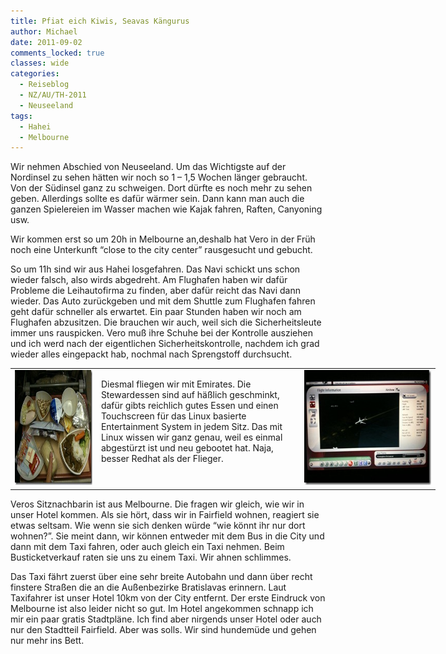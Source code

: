 ```yaml
---
title: Pfiat eich Kiwis, Seavas Kängurus
author: Michael
date: 2011-09-02
comments_locked: true
classes: wide
categories:
  - Reiseblog
  - NZ/AU/TH-2011
  - Neuseeland
tags:
  - Hahei
  - Melbourne
---
```


<p>Wir nehmen Abschied von Neuseeland. Um das Wichtigste auf der Nordinsel zu sehen h&auml;tten wir noch so 1 &ndash; 1,5 Wochen l&auml;nger gebraucht. Von der S&uuml;dinsel ganz zu schweigen. Dort d&uuml;rfte es noch mehr zu sehen geben. Allerdings sollte es daf&uuml;r w&auml;rmer sein. Dann kann man auch die ganzen Spielereien im Wasser machen wie Kajak fahren, Raften, Canyoning usw.</p>
<p>Wir kommen erst so um 20h in Melbourne an,deshalb hat Vero in der Fr&uuml;h noch eine Unterkunft &ldquo;close to the city center&rdquo; rausgesucht und gebucht.</p>
<p>So um 11h sind wir aus Hahei losgefahren. Das Navi schickt uns schon wieder falsch, also wirds abgedreht. Am Flughafen haben wir daf&uuml;r Probleme die Leihautofirma zu finden, aber daf&uuml;r reicht das Navi dann wieder. Das Auto zur&uuml;ckgeben und mit dem Shuttle zum Flughafen fahren geht daf&uuml;r schneller als erwartet. Ein paar Stunden haben wir noch am Flughafen abzusitzen. Die brauchen wir auch, weil sich die Sicherheitsleute immer uns rauspicken. Vero mu&szlig; ihre Schuhe bei der Kontrolle ausziehen und ich werd nach der eigentlichen Sicherheitskontrolle, nachdem ich grad wieder alles eingepackt hab, nochmal nach Sprengstoff durchsucht.</p>
<table style="width: 680px;" border="0" cellspacing="0" cellpadding="2">
<tbody>
<tr>
<td valign="top" width="133"><a href="/assets/images/2011/09/IMG_1002.jpg"><img src="/assets/images/2011/09/IMG_1002_thumb.jpg" width="244" height="184" alt="IMG_1002" border="0" /></a></td>
<td valign="top" width="327">
<p>Diesmal fliegen wir mit Emirates. Die Stewardessen sind auf h&auml;&szlig;lich geschminkt, daf&uuml;r gibts reichlich gutes Essen und einen Touchscreen f&uuml;r das Linux basierte Entertainment System in jedem Sitz. Das mit Linux wissen wir ganz genau, weil es einmal abgest&uuml;rzt ist und neu gebootet hat. Naja, besser Redhat als der Flieger.</p>
</td>
<td valign="top" width="218"><a href="/assets/images/2011/09/IMG_1005.jpg"><img src="/assets/images/2011/09/IMG_1005_thumb.jpg" width="244" height="184" alt="IMG_1005" border="0" /></a></td>
</tr>
</tbody>
</table>
<p>Veros Sitznachbarin ist aus Melbourne. Die fragen wir gleich, wie wir in unser Hotel kommen. Als sie h&ouml;rt, dass wir in Fairfield wohnen, reagiert sie etwas seltsam. Wie wenn sie sich denken w&uuml;rde &ldquo;wie k&ouml;nnt ihr nur dort wohnen?&rdquo;. Sie meint dann, wir k&ouml;nnen entweder mit dem Bus in die City und dann mit dem Taxi fahren, oder auch gleich ein Taxi nehmen. Beim Busticketverkauf raten sie uns zu einem Taxi. Wir ahnen schlimmes.</p>
<p>Das Taxi f&auml;hrt zuerst &uuml;ber eine sehr breite Autobahn und dann &uuml;ber recht finstere Stra&szlig;en die an die Au&szlig;enbezirke Bratislavas erinnern. Laut Taxifahrer ist unser Hotel 10km von der City entfernt. Der erste Eindruck von Melbourne ist also leider nicht so gut. Im Hotel angekommen schnapp ich mir ein paar gratis Stadtpl&auml;ne. Ich find aber nirgends unser Hotel oder auch nur den Stadtteil Fairfield. Aber was solls. Wir sind hundem&uuml;de und gehen nur mehr ins Bett.</p>
